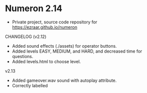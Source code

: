# Numeron 2.14

- Private project, source code repository for https://ezraar.github.io/numeron

CHANGELOG (v2.12)
- Added sound effects (./assets) for operator buttons.
- Added levels EASY, MEDIUM, and HARD, and decreased time for questions.
- Added levels.html to choose level.

v2.13
- Added gameover.wav sound with autoplay attribute.
- Correctly labelled <title> for each .html file.

v2.14
- Added a back button.
